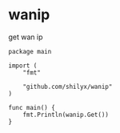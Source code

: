 # wanip
get wan ip

```golang
package main

import (
	"fmt"

	"github.com/shilyx/wanip"
)

func main() {
	fmt.Println(wanip.Get())
}
```
